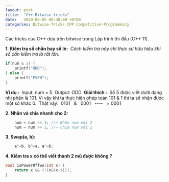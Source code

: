 ```yaml
---
layout: post
title:  "C++ Bitwise-tricks"
date:   2020-06-05 09:38:00 +0700
categories: Bitwise-Tricks CPP Competitive-Programming
---
```


Các tricks của C++ dựa trên bitwise trong Lập trình thi đấu (C++ 11).

**1. Kiểm tra số chẳn hay số lẻ:**&nbsp;
*Cách kiểm tra này chỉ thực sự hữu hiệu khi số cần kiếm tra là rất lớn.*&nbsp;
```cpp
if(num & 1) {
    printf("ODD");
} else {
    printf("EVEN");
}
```
**Ví dụ :**&nbsp;
Input: num = 5&nbsp;
Output: ODD&nbsp;
**Giải thích :**&nbsp;
Số 5 được viết dưới dạng nhị phân là 101. Vì vậy khi ta thực hiện phép toán 101 & 1 thì ta sẽ nhận được một số khác 0.&nbsp;
Thật vậy:&nbsp;
    0101 &nbsp;
  & &nbsp;
    0001 &nbsp;
    ---- &nbsp;
  = 0001 &nbsp;
  
**2. Nhân và chia nhanh cho 2:**
```cpp
    num = num << 1; //~ Nhân num với 2  
    num = num >> 1; //~ Chia num với 2
```
**3. Swap(a, b):**
```cpp
    a^=b, b^=a, a^=b;
```
**4. Kiểm tra x có thể viết thành 2 mũ được không ?**
```cpp
bool isPowerOfTwo(int x) { 
    return x && (!(x&(x-1))); 
} 
```





